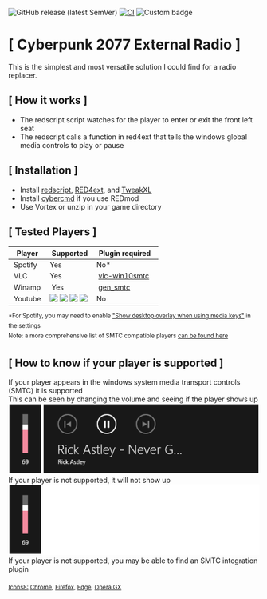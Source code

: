 ![GitHub release (latest SemVer)](https://img.shields.io/github/v/release/DrJackieBright/CP77-External-Radio-red4ext) [![CI](https://github.com/DrJackieBright/CP77-External-Radio-red4ext/actions/workflows/ci.yml/badge.svg)](https://github.com/DrJackieBright/CP77-External-Radio-red4ext/actions/workflows/ci.yml) ![Custom badge](https://img.shields.io/endpoint?url=https%3A%2F%2Fnexusmodsdownloadsbadge.jackiebright.repl.co%2F%3Fgame%3D3333%26mod%3D3741)

# [ Cyberpunk 2077 External Radio ]

This is the simplest and most versatile solution I could find for a radio replacer.

## [ How it works ]


- The redscript script watches for the player to enter or exit the front left seat
- The redscript calls a function in red4ext that tells the windows global media controls to play or pause


## [ Installation ]

- Install [redscript](https://www.nexusmods.com/cyberpunk2077/mods/1511), [RED4ext](https://www.nexusmods.com/cyberpunk2077/mods/2380), and [TweakXL](https://www.nexusmods.com/cyberpunk2077/mods/4197)
- Install [cybercmd](https://www.nexusmods.com/cyberpunk2077/mods/5176) if you use REDmod
- Use Vortex or unzip in your game directory


## [ Tested Players ]

| Player  | Supported | Plugin required |
|---------|-----------|-----------------|  
| Spotify | Yes       | No*             |  
| VLC     | Yes       | [vlc-win10smtc](https://github.com/spmn/vlc-win10smtc)    |
| Winamp  | Yes       | [gen_smtc](https://github.com/NanMetal/gen_smtc)        |
| Youtube |![](https://img.icons8.com/fluency/12/000000/chrome.png)  ![](https://img.icons8.com/color/12/000000/firefox.png)  ![](https://img.icons8.com/color/12/000000/ms-edge-new.png) ![](https://img.icons8.com/color/12/000000/opera-gx.png) | No              |

<sup>*For Spotify, you may need to enable ["Show desktop overlay when using media keys"](https://i.imgur.com/TqZOvGY.png) in the settings</sup>  
<sup>Note: a more comprehensive list of SMTC compatible players [can be found here](https://github.com/ModernFlyouts-Community/ModernFlyouts/blob/main/docs/GSMTC-Support-And-Popular-Apps.md)</sup>

## [ How to know if your player is supported ]
If your player appears in the windows system media transport controls (SMTC) it is supported  
This can be seen by changing the volume and seeing if the player shows up  
![](https://github.com/DrJackieBright/CP77-External-Radio-red4ext/raw/master/Screenshots/Supported%20media%20player.png)  
If your player is not supported, it will not show up  
![](https://github.com/DrJackieBright/CP77-External-Radio-red4ext/raw/master/Screenshots/Unsupported%20media%20player.png)  
If your player is not supported, you may be able to find an SMTC integration plugin

<sub>[Icons8:](https://icons8.com/) [Chrome](https://icons8.com/icons/set/chrome), [Firefox](https://icons8.com/icons/set/firefox), [Edge](https://icons8.com/icons/set/ms-edge-new), [Opera GX](https://icons8.com/icons/set/opera-gx)</sub>
